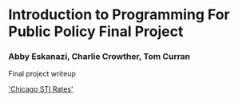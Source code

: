 # Introduction to Programming For Public Policy Final Project
### Abby Eskanazi, Charlie Crowther, Tom Curran
Final project writeup



['Chicago STI Rates'](https://hippp-final-project-fall17.herokuapp.com/)
